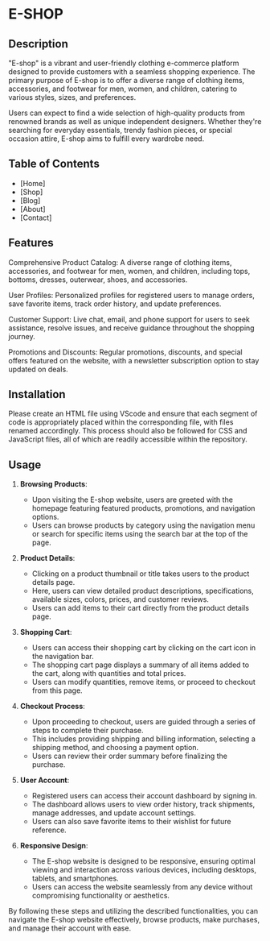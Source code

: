 
# E-SHOP

## Description

"E-shop" is a vibrant and user-friendly clothing e-commerce platform designed to provide customers with a seamless shopping experience. The primary purpose of E-shop is to offer a diverse range of clothing items, accessories, and footwear for men, women, and children, catering to various styles, sizes, and preferences.

Users can expect to find a wide selection of high-quality products from renowned brands as well as unique independent designers. Whether they're searching for everyday essentials, trendy fashion pieces, or special occasion attire, E-shop aims to fulfill every wardrobe need.

## Table of Contents

- [Home]
- [Shop]
- [Blog]
- [About]
- [Contact]

## Features

Comprehensive Product Catalog: A diverse range of clothing items, accessories, and footwear for men, women, and children, including tops, bottoms, dresses, outerwear, shoes, and accessories.

User Profiles: Personalized profiles for registered users to manage orders, save favorite items, track order history, and update preferences.

Customer Support: Live chat, email, and phone support for users to seek assistance, resolve issues, and receive guidance throughout the shopping journey.

Promotions and Discounts: Regular promotions, discounts, and special offers featured on the website, with a newsletter subscription option to stay updated on deals.

## Installation

Please create an HTML file using VScode and ensure that each segment of code is appropriately placed within the corresponding file, with files renamed accordingly. This process should also be followed for CSS and JavaScript files, all of which are readily accessible within the repository.

## Usage

1. **Browsing Products**:
   - Upon visiting the E-shop website, users are greeted with the homepage featuring featured products, promotions, and navigation options.
   - Users can browse products by category using the navigation menu or search for specific items using the search bar at the top of the page.


2. **Product Details**:
   - Clicking on a product thumbnail or title takes users to the product details page.
   - Here, users can view detailed product descriptions, specifications, available sizes, colors, prices, and customer reviews.
   - Users can add items to their cart directly from the product details page.


3. **Shopping Cart**:
   - Users can access their shopping cart by clicking on the cart icon in the navigation bar.
   - The shopping cart page displays a summary of all items added to the cart, along with quantities and total prices.
   - Users can modify quantities, remove items, or proceed to checkout from this page.


4. **Checkout Process**:
   - Upon proceeding to checkout, users are guided through a series of steps to complete their purchase.
   - This includes providing shipping and billing information, selecting a shipping method, and choosing a payment option.
   - Users can review their order summary before finalizing the purchase.


5. **User Account**:
   - Registered users can access their account dashboard by signing in.
   - The dashboard allows users to view order history, track shipments, manage addresses, and update account settings.
   - Users can also save favorite items to their wishlist for future reference.


6. **Responsive Design**:
   - The E-shop website is designed to be responsive, ensuring optimal viewing and interaction across various devices, including desktops, tablets, and smartphones.
   - Users can access the website seamlessly from any device without compromising functionality or aesthetics.


By following these steps and utilizing the described functionalities, you can navigate the E-shop website effectively, browse products, make purchases, and manage their account with ease.

